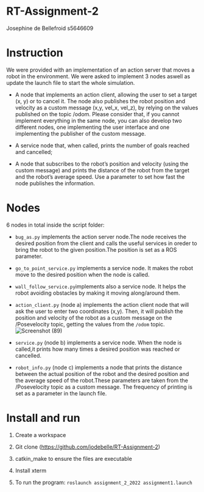 # RT-Assignment-2
Josephine de Bellefroid s5646609

# Instruction

We were provided with an implementation of an action server that moves a robot in the environment. We were asked to implement 3 nodes aswell as update the launch file to start the whole simulation.

- A node that implements an action client, allowing the user to set a target (x, y) or to cancel it. The node also publishes the robot position and velocity as a custom message (x,y, vel_x, vel_z), by relying on the values published on the topic /odom. Please consider that, if you cannot implement everything in the same node, you can also develop two different nodes, one implementing the user interface and one implementing the publisher of the custom message.

- A service node that, when called, prints the number of goals reached and cancelled;

- A node that subscribes to the robot’s position and velocity (using the custom message) and prints the distance of the robot from the target and the robot’s average speed. Use a parameter to set how fast the node publishes the information.

# Nodes

6 nodes in total inside the script folder:

- `bug_as.py` implements the action server node.The node receives the desired position from the client and calls the useful services in oreder to bring the robot to the given position.The position is set as a ROS parameter.

- `go_to_point_service.py` implements a service node. It makes the robot move to the desired position when the node is called.

- `wall_follow_service.py`implements also a service node. It helps the robot avoiding obstacles by making it moving along/around them.
 
- `action_client.py` (node a) implements the action client node that will ask the user to enter two coordinates (x,y). Then, it will publish the position and velocity of the robot as a custom message on the /Posevelocity topic, getting the values from the `/odom` topic.
![Screenshot (89)](https://user-images.githubusercontent.com/114078097/215328077-17c4d8e8-3c9a-484d-b3bc-999cdde65e61.png)

 
- `service.py` (node b) implements a service node. When the node is called,it prints how many times a desired position was reached or cancelled.

- `robot_info.py` (node c) implements a node that prints the distance between the actual position of the robot and the desired position and the average speed of the robot.These parameters are taken from the /Posevelocity topic as a custom message. The frequency of printing is set as a parameter in the launch file.

# Install and run

1. Create a workspace

2. Git clone (https://github.com/jodebelle/RT-Assignment-2)

3. catkin_make to ensure the files are executable

4. Install xterm

5. To run the program: `roslaunch assignment_2_2022 assignment1.launch`
